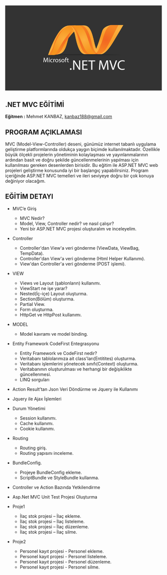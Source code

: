 ![.NET MVC](https://github.com/MKanbaz/.NET-MVC/blob/master/mvc.png ".NET MVC EĞİTİMİ")

## .NET MVC EĞİTİMİ
**Eğitmen :** Mehmet KANBAZ, [kanbaz188@gmail.com](mailto:kanbaz188@gmail.com) 
## PROGRAM AÇIKLAMASI

MVC (Model-View-Controller) deseni, günümüz internet tabanlı uygulama geliştirme platformlarında oldukça yaygın biçimde kullanılmaktadır. Özellikle büyük ölçekli projelerin yönetiminin kolaylaşması ve yayınlanmalarının ardından basit ve doğru şekilde güncellenmelerinin yapılması için kullanılması gereken desenlerden birisidir. Bu eğitim ile ASP.NET MVC web projeleri geliştirme konusunda iyi bir başlangıç yapabilirsiniz. Program içeriğinde ASP.NET MVC temelleri ve ileri seviyeye doğru bir çok konuya değiniyor olacağım.

## EĞİTİM DETAYI

*	MVC’e Giriş
    * MVC Nedir?
    *	Model, View, Controller nedir? ve nasıl çalışır?
    *	Yeni bir ASP.NET MVC projesi oluşturalım ve inceleyelim.

*	Controller
    * Controller'dan View'a veri gönderme (ViewData, ViewBag, TempData).
    * Controller'dan View'a veri gönderme (Html Helper Kullanımı).
    *	View'dan Controller'a veri gönderme (POST işlemi).

*	VIEW
    *	Views ve Layout (şablonların) kullanımı.
    *	ViewStart ne işe yarar?
    *	Nested(İç-içe) Layout oluşturma.
    *	Section(Bölüm) oluşturma.
    *	Partial View.
    *	Form oluşturma.
    *	HttpGet ve HttpPost kullanımı.

*	MODEL
    *	Model kavramı ve model binding.

*	Entity Framework CodeFirst Entegrasyonu
    * Entity Framework ve CodeFirst nedir?
    *	Veritabanı tablolarımıza ait class'ları(Entitites) oluşturma.
    *	Veritabanı işlemlerini yönetecek sınıfı(Context) oluşturma.
    *	Veritabanının oluşturulması ve herhangi bir değişiklikte güncellenmesi.
    *	LINQ sorguları 

*	Action Result’tan Json Veri Döndürme ve Jquery ile Kullanımı 
*	Jquery ile Ajax İşlemleri 

*	Durum Yönetimi
    * Session kullanımı.
    * Cache kullanımı.
    * Cookie kullanımı.

*	Routing
    * Routing giriş.
    *	Routing yapısını inceleme.

*	BundleConfig.
    *	Projeye BundleConfig ekleme.
    *	ScriptBundle ve StyleBundle kullanma.

*	Controller ve Action Bazında Yetkilendirme 
*	Asp.Net MVC Unit Test Projesi Oluşturma 

* Proje1
    *	İlaç stok projesi – İlaç ekleme.
    *	İlaç stok projesi – İlaç listeleme.
    *	İlaç stok projesi – İlaç düzenleme.
    *	İlaç stok projesi – İlaç silme.

* Proje2
    * Personel kayıt projesi - Personel ekleme.
    * Personel kayıt projesi - Personel listeleme.
    *	Personel kayıt projesi - Personel düzenleme.
    *	Personel kayıt projesi - Personel silme.

